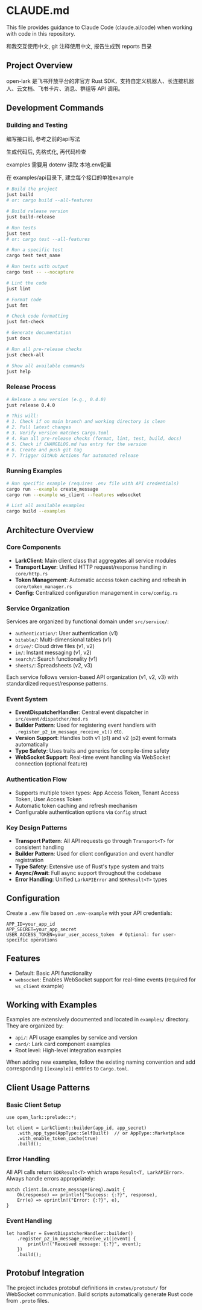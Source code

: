 # CLAUDE.md

This file provides guidance to Claude Code (claude.ai/code) when working with code in this repository.

和我交互使用中文, git 注释使用中文, 报告生成到 reports 目录

## Project Overview

open-lark 是飞书开放平台的非官方 Rust SDK，支持自定义机器人、长连接机器人、云文档、飞书卡片、消息、群组等 API 调用。

## Development Commands

### Building and Testing

编写接口前, 参考之前的api写法

生成代码后, 先格式化, 再代码检查

examples 需要用 dotenv 读取 本地.env配置

在 examples/api目录下, 建立每个接口的单独example

```bash
# Build the project
just build
# or: cargo build --all-features

# Build release version
just build-release

# Run tests
just test
# or: cargo test --all-features

# Run a specific test
cargo test test_name

# Run tests with output
cargo test -- --nocapture

# Lint the code
just lint

# Format code
just fmt

# Check code formatting
just fmt-check

# Generate documentation
just docs

# Run all pre-release checks
just check-all

# Show all available commands
just help
```

### Release Process

```bash
# Release a new version (e.g., 0.4.0)
just release 0.4.0

# This will:
# 1. Check if on main branch and working directory is clean
# 2. Pull latest changes
# 3. Verify version matches Cargo.toml
# 4. Run all pre-release checks (format, lint, test, build, docs)
# 5. Check if CHANGELOG.md has entry for the version
# 6. Create and push git tag
# 7. Trigger GitHub Actions for automated release
```

### Running Examples

```bash
# Run specific example (requires .env file with API credentials)
cargo run --example create_message
cargo run --example ws_client --features websocket

# List all available examples
cargo build --examples
```

## Architecture Overview

### Core Components

- **LarkClient**: Main client class that aggregates all service modules
- **Transport Layer**: Unified HTTP request/response handling in `core/http.rs`
- **Token Management**: Automatic access token caching and refresh in `core/token_manager.rs`
- **Config**: Centralized configuration management in `core/config.rs`

### Service Organization

Services are organized by functional domain under `src/service/`:

- `authentication/`: User authentication (v1)
- `bitable/`: Multi-dimensional tables (v1)
- `drive/`: Cloud drive files (v1, v2)
- `im/`: Instant messaging (v1, v2)
- `search/`: Search functionality (v1)
- `sheets/`: Spreadsheets (v2, v3)

Each service follows version-based API organization (v1, v2, v3) with standardized request/response patterns.

### Event System

- **EventDispatcherHandler**: Central event dispatcher in `src/event/dispatcher/mod.rs`
- **Builder Pattern**: Used for registering event handlers with `.register_p2_im_message_receive_v1()` etc.
- **Version Support**: Handles both v1 (p1) and v2 (p2) event formats automatically
- **Type Safety**: Uses traits and generics for compile-time safety
- **WebSocket Support**: Real-time event handling via WebSocket connection (optional feature)

### Authentication Flow

- Supports multiple token types: App Access Token, Tenant Access Token, User Access Token
- Automatic token caching and refresh mechanism
- Configurable authentication options via `Config` struct

### Key Design Patterns

- **Transport Pattern**: All API requests go through `Transport<T>` for consistent handling
- **Builder Pattern**: Used for client configuration and event handler registration
- **Type Safety**: Extensive use of Rust's type system and traits
- **Async/Await**: Full async support throughout the codebase
- **Error Handling**: Unified `LarkAPIError` and `SDKResult<T>` types

## Configuration

Create a `.env` file based on `.env-example` with your API credentials:

```
APP_ID=your_app_id
APP_SECRET=your_app_secret
USER_ACCESS_TOKEN=your_user_access_token  # Optional: for user-specific operations
```

## Features

- Default: Basic API functionality
- `websocket`: Enables WebSocket support for real-time events (required for `ws_client` example)

## Working with Examples

Examples are extensively documented and located in `examples/` directory. They are organized by:

- `api/`: API usage examples by service and version
- `card/`: Lark card component examples
- Root level: High-level integration examples

When adding new examples, follow the existing naming convention and add corresponding `[[example]]` entries to
`Cargo.toml`.

## Client Usage Patterns

### Basic Client Setup

``` norun
use open_lark::prelude::*;

let client = LarkClient::builder(app_id, app_secret)
    .with_app_type(AppType::SelfBuilt)  // or AppType::Marketplace
    .with_enable_token_cache(true)
    .build();
```

### Error Handling

All API calls return `SDKResult<T>` which wraps `Result<T, LarkAPIError>`. Always handle errors appropriately:

``` norun
match client.im.create_message(&req).await {
    Ok(response) => println!("Success: {:?}", response),
    Err(e) => eprintln!("Error: {:?}", e),
}
```

### Event Handling

``` norun
let handler = EventDispatcherHandler::builder()
    .register_p2_im_message_receive_v1(|event| {
        println!("Received message: {:?}", event);
    })
    .build();
```

## Protobuf Integration

The project includes protobuf definitions in `crates/protobuf/` for WebSocket communication. Build scripts automatically
generate Rust code from `.proto` files.